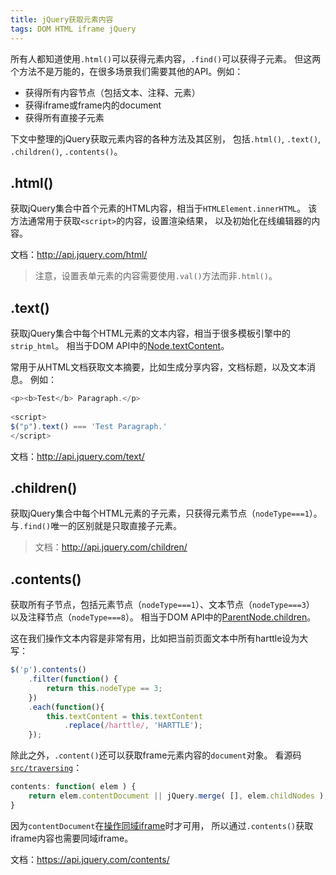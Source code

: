 ```yaml
---
title: jQuery获取元素内容
tags: DOM HTML iframe jQuery
---
```


所有人都知道使用`.html()`可以获得元素内容，`.find()`可以获得子元素。
但这两个方法不是万能的，在很多场景我们需要其他的API。例如：

* 获得所有内容节点（包括文本、注释、元素）
* 获得iframe或frame内的document
* 获得所有直接子元素

下文中整理的jQuery获取元素内容的各种方法及其区别，
包括`.html()`, `.text()`, `.children()`, `.contents()`。

<!--more-->

## .html()

获取jQuery集合中首个元素的HTML内容，相当于`HTMLElement.innerHTML`。
该方法通常用于获取`<script>`的内容，设置渲染结果，
以及初始化在线编辑器的内容。

文档：<http://api.jquery.com/html/>

> 注意，设置表单元素的内容需要使用`.val()`方法而非`.html()`。

## .text()

获取jQuery集合中每个HTML元素的文本内容，相当于很多模板引擎中的`strip_html`。
相当于DOM API中的[Node.textContent][textContent]。

常用于从HTML文档获取文本摘要，比如生成分享内容，文档标题，以及文本消息。
例如：

```javascript
<p><b>Test</b> Paragraph.</p>
 
<script>
$("p").text() === 'Test Paragraph.'
</script>
```

文档：<http://api.jquery.com/text/>

## .children()

获取jQuery集合中每个HTML元素的子元素，只获得元素节点（`nodeType===1`）。
与`.find()`唯一的区别就是只取直接子元素。

> 文档：<http://api.jquery.com/children/>

## .contents()

获取所有子节点，包括元素节点（`nodeType===1`）、文本节点（`nodeType===3`）
以及注释节点（`nodeType===8`）。
相当于DOM API中的[ParentNode.children][children]。

这在我们操作文本内容是非常有用，比如把当前页面文本中所有harttle设为大写：

```javascript
$('p').contents()
    .filter(function() { 
        return this.nodeType == 3; 
    })
    .each(function(){
        this.textContent = this.textContent
            .replace(/harttle/, 'HARTTLE');
    });
```

除此之外，`.content()`还可以获取frame元素内容的`document`对象。
看源码[`src/traversing`][src/traversing]：

```javascript
contents: function( elem ) {
    return elem.contentDocument || jQuery.merge( [], elem.childNodes );
}
```

因为`contentDocument`在[操作同域iframe][iframe-script-injection]时才可用，
所以通过`.contents()`获取iframe内容也需要同域iframe。

文档：<https://api.jquery.com/contents/>

[src/traversing]: https://github.com/jquery/jquery/blob/master/src/traversing.js
[children]: https://developer.mozilla.org/zh-CN/docs/Web/API/ParentNode.children
[iframe-script-injection]: /2016/04/14/iframe-script-injection.html
[textContent]: https://developer.mozilla.org/zh-CN/docs/Web/API/Node/textContent
